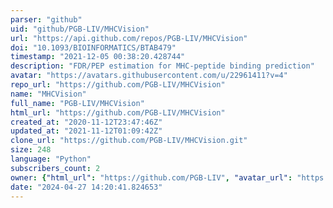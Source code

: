 ```yaml
---
parser: "github"
uid: "github/PGB-LIV/MHCVision"
url: "https://api.github.com/repos/PGB-LIV/MHCVision"
doi: "10.1093/BIOINFORMATICS/BTAB479"
timestamp: "2021-12-05 00:38:20.428744"
description: "FDR/PEP estimation for MHC-peptide binding prediction"
avatar: "https://avatars.githubusercontent.com/u/22961411?v=4"
repo_url: "https://github.com/PGB-LIV/MHCVision"
name: "MHCVision"
full_name: "PGB-LIV/MHCVision"
html_url: "https://github.com/PGB-LIV/MHCVision"
created_at: "2020-11-12T23:47:46Z"
updated_at: "2021-11-12T01:09:42Z"
clone_url: "https://github.com/PGB-LIV/MHCVision.git"
size: 248
language: "Python"
subscribers_count: 2
owner: {"html_url": "https://github.com/PGB-LIV", "avatar_url": "https://avatars.githubusercontent.com/u/22961411?v=4", "login": "PGB-LIV", "type": "Organization"}
date: "2024-04-27 14:20:41.824653"
---
```

